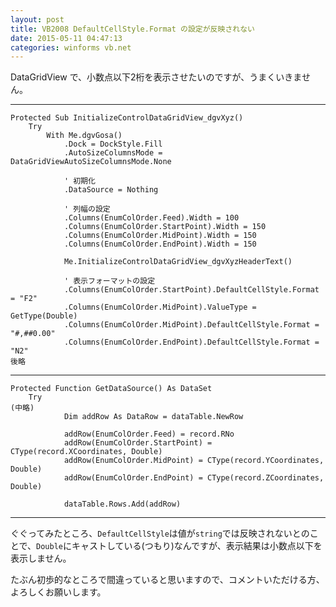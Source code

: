 ```yaml
---
layout: post
title: VB2008 DefaultCellStyle.Format の設定が反映されない
date: 2015-05-11 04:47:13
categories: winforms vb.net
---
```

<p>DataGridView で、小数点以下2桁を表示させたいのですが、うまくいきません。</p>

<hr>

```
Protected Sub InitializeControlDataGridView_dgvXyz()
    Try
        With Me.dgvGosa()
            .Dock = DockStyle.Fill
            .AutoSizeColumnsMode = DataGridViewAutoSizeColumnsMode.None

            ' 初期化
            .DataSource = Nothing

            ' 列幅の設定
            .Columns(EnumColOrder.Feed).Width = 100
            .Columns(EnumColOrder.StartPoint).Width = 150
            .Columns(EnumColOrder.MidPoint).Width = 150
            .Columns(EnumColOrder.EndPoint).Width = 150

            Me.InitializeControlDataGridView_dgvXyzHeaderText()

            ' 表示フォーマットの設定
            .Columns(EnumColOrder.StartPoint).DefaultCellStyle.Format = "F2"
            .Columns(EnumColOrder.MidPoint).ValueType = GetType(Double)
            .Columns(EnumColOrder.MidPoint).DefaultCellStyle.Format = "#,##0.00"
            .Columns(EnumColOrder.EndPoint).DefaultCellStyle.Format = "N2"
後略
```

<hr>

```
Protected Function GetDataSource() As DataSet
    Try
(中略)
            Dim addRow As DataRow = dataTable.NewRow

            addRow(EnumColOrder.Feed) = record.RNo
            addRow(EnumColOrder.StartPoint) = CType(record.XCoordinates, Double)
            addRow(EnumColOrder.MidPoint) = CType(record.YCoordinates, Double)
            addRow(EnumColOrder.EndPoint) = CType(record.ZCoordinates, Double)

            dataTable.Rows.Add(addRow)
```

<hr>

<p>ぐぐってみたところ、<code>DefaultCellStyle</code>は値が<code>string</code>では反映されないとのことで、<code>Double</code>にキャストしている(つもり)なんですが、表示結果は小数点以下を表示しません。</p>

<p>たぶん初歩的なところで間違っていると思いますので、コメントいただける方、よろしくお願いします。</p>
